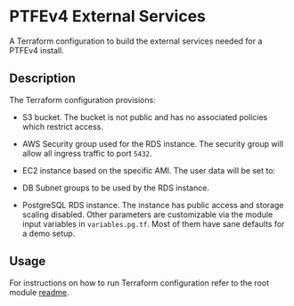 # PTFEv4 External Services

A Terraform configuration to build the external services needed for a PTFEv4 install.

## Description

The Terraform configuration provisions:

- S3 bucket. The bucket is not public and has no associated policies which restrict access.

- AWS Security group used for the RDS instance. The security group will allow all ingress traffic to port `5432`.

- EC2 instance based on the specific AMI. The user data will be set to:
  
- DB Subnet groups to be used by the RDS instance.

- PostgreSQL RDS instance. The instance has public access and storage scaling disabled. Other parameters are customizable via the module input variables in `variables.pg.tf`. Most of them have sane defaults for a demo setup.

## Usage

For instructions on how to run Terraform configuration refer to the root module [readme](../README.md#Usage).
